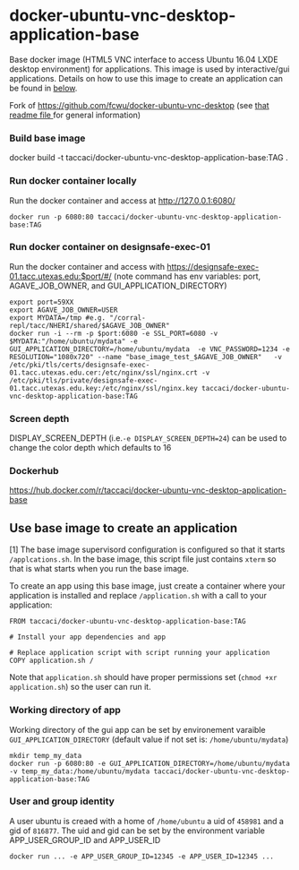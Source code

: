 docker-ubuntu-vnc-desktop-application-base
=========================

Base docker image (HTML5 VNC interface to access Ubuntu 16.04 LXDE desktop environment) for applications. This image is used by interactive/gui applications.  Details on how to use this image to create an application can be found in [below](#use-base-image-to-create-an-application).


Fork of https://github.com/fcwu/docker-ubuntu-vnc-desktop
(see [that readme file ](README_original.md) for general information)


### Build base image

docker build -t taccaci/docker-ubuntu-vnc-desktop-application-base:TAG .

### Run docker container locally

Run the docker container and access at http://127.0.0.1:6080/
```
docker run -p 6080:80 taccaci/docker-ubuntu-vnc-desktop-application-base:TAG
```

### Run docker container on designsafe-exec-01

Run the docker container and access with https://designsafe-exec-01.tacc.utexas.edu:$port/#/
(note command has env variables: port, AGAVE_JOB_OWNER, and GUI_APPLICATION_DIRECTORY)

```
export port=59XX
export AGAVE_JOB_OWNER=USER
export MYDATA=/tmp #e.g. "/corral-repl/tacc/NHERI/shared/$AGAVE_JOB_OWNER"
docker run -i --rm -p $port:6080 -e SSL_PORT=6080 -v $MYDATA:"/home/ubuntu/mydata" -e GUI_APPLICATION_DIRECTORY=/home/ubuntu/mydata  -e VNC_PASSWORD=1234 -e RESOLUTION="1080x720" --name "base_image_test_$AGAVE_JOB_OWNER"   -v /etc/pki/tls/certs/designsafe-exec-01.tacc.utexas.edu.cer:/etc/nginx/ssl/nginx.crt -v /etc/pki/tls/private/designsafe-exec-01.tacc.utexas.edu.key:/etc/nginx/ssl/nginx.key taccaci/docker-ubuntu-vnc-desktop-application-base:TAG
```

### Screen depth

DISPLAY_SCREEN_DEPTH (i.e.`-e DISPLAY_SCREEN_DEPTH=24`) can be used to change the color depth which defaults to 16

### Dockerhub

https://hub.docker.com/r/taccaci/docker-ubuntu-vnc-desktop-application-base

## Use base image to create an application
[1] The base image supervisord configuration is configured so that it starts `/applcations.sh`. In the base image, this script file just contains `xterm` so that is what starts when you run the base image.

To create an app using this base image, just create a container where your application is installed and replace `/application.sh` with a call to your application:

```
FROM taccaci/docker-ubuntu-vnc-desktop-application-base:TAG

# Install your app dependencies and app

# Replace application script with script running your application
COPY application.sh /
```

Note that `application.sh` should have proper permissions set (`chmod +xr application.sh`) so the user can run it.

### Working directory of app 
Working directory of the gui app can be set by environement varaible `GUI_APPLICATION_DIRECTORY` (default value if not set is:  `/home/ubuntu/mydata`)

```
mkdir temp_my_data
docker run -p 6080:80 -e GUI_APPLICATION_DIRECTORY=/home/ubuntu/mydata -v temp_my_data:/home/ubuntu/mydata taccaci/docker-ubuntu-vnc-desktop-application-base:TAG
```

### User and group identity
A user ubuntu is creaed with a home of `/home/ubuntu` a uid of `458981` and a gid of `816877`. The uid and gid can be set by the environment variable APP_USER_GROUP_ID and APP_USER_ID
```
docker run ... -e APP_USER_GROUP_ID=12345 -e APP_USER_ID=12345 ...
```
